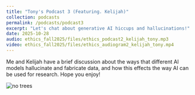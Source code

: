```yaml
---
title: "Tony's Podcast 3 (Featuring. Kelijah)"
collection: podcasts
permalink: /podcasts/podcast3
excerpt: "Let's chat about generative AI hiccups and hallucinations!"
date: 2025-10-28
audio: ethics_fall2025/files/ethics_podcast2_kelijah_tony.mp3
video: ethics_fall2025/files/ethics_audiogram2_kelijah_tony.mp4
---
```

Me and Kelijah have a brief discussion about the ways that different AI models hallucinate and fabricate data, and how this effects the way AI can be used for research. Hope you enjoy!

![no trees](ethics_fall2025/files/sepiatrees.jpg)